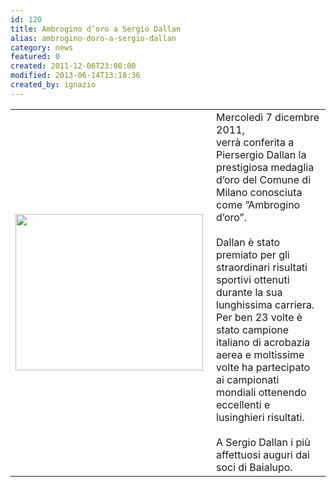 ```yaml
---
id: 120
title: Ambrogino d’oro a Sergio Dallan
alias: ambrogino-doro-a-sergio-dallan
category: news
featured: 0
created: 2011-12-06T23:00:00
modified: 2013-06-14T13:18:36
created_by: ignazio
---
```

<table border="0">
 <tbody>
  <tr>
   <td>
    <img border="0" height="250" src="images/stories/silver-chiken.jpg" style="float: left; padding-right: 5px;" width="300"/>
   </td>
   <td valign="top">
    Mercoledì 7 dicembre 2011,
    <br/>
    verrà conferita a Piersergio Dallan la prestigiosa medaglia d’oro del Comune di Milano conosciuta come ”Ambrogino d’oro”.
    <br/>
    <br/>
    Dallan è stato premiato per gli straordinari risultati sportivi ottenuti durante la sua lunghissima carriera.
    <br/>
    Per ben 23 volte è stato campione italiano di acrobazia aerea e moltissime volte ha partecipato ai campionati mondiali ottenendo eccellenti e lusinghieri risultati.
    <br/>
    <br/>
    A Sergio Dallan i più affettuosi auguri dai soci di Baialupo.
   </td>
  </tr>
 </tbody>
</table>

